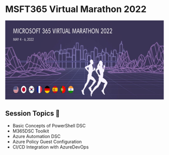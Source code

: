 # MSFT365 Virtual Marathon 2022

<img src="https://raw.githubusercontent.com/Mr-W1nst0n/M365VM2022/master/M365VM2022Banner.jpg">

## Session Topics 🥷
- Basic Concepts of PowerShell DSC
- M365DSC Toolkit
- Azure Automation DSC
- Azure Policy Guest Configuration
- CI/CD Integration with AzureDevOps
